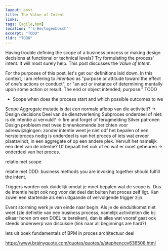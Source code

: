 ```yaml
---
layout: post
title: The Value of Intent
links:
tags: [agile,bpm]
location: "'s-Hertogenbosch"
excerpt: "TODO"
tldr: "TODO"
---
```

Having trouble defining the scope of a business process or making design decisions at functional or technical levels? Try formulating the process' intent. It will most surely help. This post discusses the *Value of Intent*.

For the purposes of this post, let's get our definitions laid down. In this context, I am refering to *intention* as "purpose or attitude toward the effect of one's actions or conduct", or "an act or instance of determining mentally upon some action or result.
The end or object intended; purpose." TODO

* Scope
when does the process start and which possible outcomes to we 



Scope
Aggregate mutatie is dat een normale afloop van die activiteit? -> Design decisions
Deel van de dienstverlening
Subproces onderdeel of niet: is de intentie al vervuld? -> fire and forget of terugmelding
Silver patronen
Design probleem met twee binnenkomende berichten voor adreswijzigingen: zonder intentie weet je niet odf het bepalen of een herstelproces nodig is onderdeel is van het proces of iets wat ervoor plaatsvindt, in een aggregate of op een andere plek. Vervult het namelijk een deel van de intentie? Of bepaalt het ook of en wat er moet gebeuren -> onderdeel van het proces.

relatie met scope

relatie met DDD: business methods you are invoking together should fulfill the intent.

Triggers worden ook duidelijk omdat je moet bepalen wat de scope is. Dus de intentie helpt ook nog voor dat deel dat buiten het proces zelf ligt. Kan zowel een startende als een uitgaande of vervolgende trigger zijn.

Event storming werk je van einde naar begin. Als je de einduitkomst niet weet (zie definitie van een business process, namelijk activiteiten die bij elkaar horen om een DOEL te bereiken), dan is alles wat vooraf gaat ook steeds onderwerp van discussie (link naar all beginnings are hard?)

Iets uit boek fundamentals of BPM in proces architectuur deel

https://www.brainyquote.com/quotes/quotes/s/stephencov636508.html

